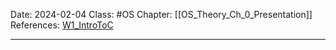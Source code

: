 Date: 2024-02-04
Class: #OS 
Chapter: [[OS_Theory_Ch_0_Presentation]] 
References: [W1_IntroToC](https://aulaglobal.uc3m.es/pluginfile.php/6857635/mod_resource/content/0/W1%20-%20Introduction%20to%20C.pdf)

---

